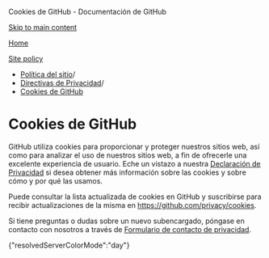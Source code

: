 Cookies de GitHub - Documentación de GitHub

[Skip to main content](#main-content)

[Home](/es)

[Site policy](/es/site-policy)

* [Política del sitio](/es/site-policy)/
* [Directivas de Privacidad](/es/site-policy/privacy-policies)/
* [Cookies de GitHub](/es/site-policy/privacy-policies/github-cookies)

Cookies de GitHub
==========

GitHub utiliza cookies para proporcionar y proteger nuestros sitios web, así como para analizar el uso de nuestros sitios web, a fin de ofrecerle una excelente experiencia de usuario. Eche un vistazo a nuestra [Declaración de Privacidad](/es/site-policy/privacy-policies/github-privacy-statement#our-use-of-cookies-and-tracking) si desea obtener más información sobre las cookies y sobre cómo y por qué las usamos.

Puede consultar la lista actualizada de cookies en GitHub y suscribirse para recibir actualizaciones de la misma en <https://github.com/privacy/cookies>.

Si tiene preguntas o dudas sobre un nuevo subencargado, póngase en contacto con nosotros a través de [Formulario de contacto de privacidad](https://github.com/contact/privacy).

{"resolvedServerColorMode":"day"}
